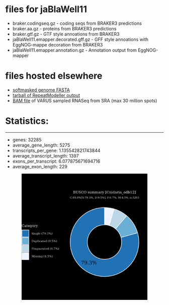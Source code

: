 # files for jaBlaWell11

* braker.codingseq.gz - coding seqs from BRAKER3 predictions
* braker.aa.gz - proteins from BRAKER3 predictions
* braker.gtf.gz - GTF style annoations from BRAKER3
* jaBlaWell11.emapper.decorated.gff.gz - GFF style annoations with EggNOG-mappe decoration from BRAKER3
* jaBlaWell11.emapper.annotation.gz - Annotation output from EggNOG-mapper

# files hosted elsewhere
* [softmasked genome FASTA](https://asg_hubs.cog.sanger.ac.uk/jaBlaWell11/jaBlaWell11.fa.masked)
* [tarball of RepeatModeller output](https://asg_hubs.cog.sanger.ac.uk/jaBlaWell11/jaBlaWell11.tar.xz)
* [BAM file](https://asg_hubs.cog.sanger.ac.uk/jaBlaWell11/VARUS_modified.bam) of VARUS sampled RNASeq from SRA (max 30 million spots)

# Statistics:

---
 * genes: 32285
 * average_gene_length: 5275
 * transcripts_per_gene: 1.135542821743844
 * average_transcript_length: 1397
 * exons_per_transcript: 6.077875671694716
 * average_exon_length: 229


<div style="text-align: center;">
  <img src="jaBlaWell11_busco.jpeg" alt="Plot of BUSCO results" width="400"/>
</div>

